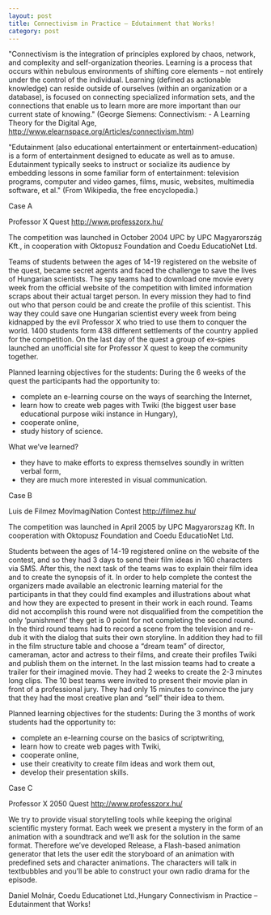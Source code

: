 ```yaml
---
layout: post
title: Connectivism in Practice – Edutainment that Works!
category: post
---
```


"Connectivism is the integration of principles explored by chaos,  network, and complexity and self-organization theories. Learning  is a process that occurs within nebulous environments of  shifting core elements – not entirely under the control of the  individual. Learning (defined as actionable knowledge) can  reside outside of ourselves (within an organization or a  database), is focused on connecting specialized information  sets, and the connections that enable us to learn more are more  important than our current state of knowing." (George Siemens: Connectivism: - A Learning Theory for the  Digital Age, http://www.elearnspace.org/Articles/connectivism.htm)

"Edutainment (also educational entertainment or  entertainment-education) is a form of entertainment designed to  educate as well as to amuse. Edutainment typically seeks to  instruct or socialize its audience by embedding lessons in some  familiar form of entertainment: television programs, computer  and video games, films, music, websites, multimedia software, et  al." (From Wikipedia, the free encyclopedia.)

Case A

Professor X Quest
http://www.professzorx.hu/

The competition was launched in October 2004 UPC by UPC Magyarország Kft., in cooperation with Oktopusz Foundation and Coedu EducatioNet Ltd.

Teams of students between the ages of 14-19 registered on the website of the quest, became secret agents and faced the challenge to save the lives of Hungarian scientists. The spy teams had to download one movie every week from the official website of the competition with limited information scraps about their actual target person. In every mission they had to find out who that person could be and create the profile of this scientist. This way they could save one Hungarian scientist every week from being kidnapped by the evil Professor X who tried to use them to conquer the world. 1400 students form 438 different settlements of the country applied for the competition. On the last day of the quest a group of ex-spies launched an unofficial site for Professor X quest to keep the community together.

Planned learning objectives for the students:
During the 6 weeks of the quest the participants had the opportunity to:
- complete an e-learning course on the ways of searching the Internet,
- learn how to create web pages with Twiki (the biggest user base educational purpose wiki instance in Hungary),
- cooperate online,
- study history of science.

What we’ve learned?
- they have to make efforts to express themselves soundly in written verbal form,
- they are much more interested in visual communication.

Case B

Luis de Filmez MovImagiNation Contest
http://filmez.hu/

The competition was launched in April 2005 by UPC Magyarorszag Kft. In cooperation with Oktopusz Foundation and Coedu EducatioNet Ltd. 

Students between the ages of 14-19 registered online on the website of the contest, and so they had 3 days to send their film ideas in 160 characters via SMS. After this, the next task of the teams was to explain their film idea and to create the synopsis of it. In order to help complete the contest the organizers made available an electronic learning material for the participants in that they could find examples and illustrations about what and how they are expected to present in their work in each round. Teams did not accomplish this round were not disqualified from the competition the only ‘punishment’ they get is 0 point for not completing the second round. In the third round teams had to record a scene from the television and re-dub it with the dialog that suits their own storyline. In addition they had to fill in the film structure table and choose a “dream team” of director, cameraman, actor and actress to their films, and create their profiles Twiki and publish them on the internet. In the last mission teams had to create a trailer for their imagined movie. They had 2 weeks to create the 2-3 minutes long clips. The 10 best teams were invited to present their movie plan in front of a professional jury. They had only 15 minutes to convince the jury that they had the most creative plan and “sell” their idea to them.

Planned learning objectives for the students:
During the 3 months of work students had the opportunity to: 
- complete an e-learning course on the basics of scriptwriting, 
- learn how to create web pages with Twiki, 
- cooperate online, 
- use their creativity to create film ideas and work them out,
- develop their presentation skills.

Case C

Professor X 2050 Quest
http://www.professzorx.hu/

We try to provide visual storytelling tools while keeping the original scientific mystery format. Each week we present a mystery in the form of an animation with a soundtrack and we’ll ask for the solution in the same format. Therefore we’ve developed Release, a Flash-based animation generator that lets the user edit the storyboard of an animation with predefined sets and character animations. The characters will talk in textbubbles and you’ll be able to construct your own radio drama for the episode.

Daniel Molnár,
Coedu Educationet Ltd.,Hungary 
Connectivism in Practice – Edutainment that Works!
